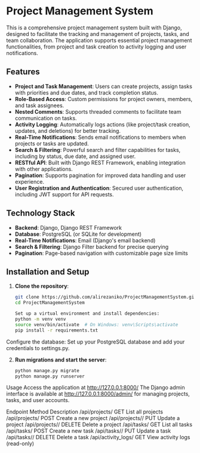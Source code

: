 # Project Management System

This is a comprehensive project management system built with Django, designed to facilitate the tracking and management of projects, tasks, and team collaboration. The application supports essential project management functionalities, from project and task creation to activity logging and user notifications.

## Features
- **Project and Task Management**: Users can create projects, assign tasks with priorities and due dates, and track completion status.
- **Role-Based Access**: Custom permissions for project owners, members, and task assignees.
- **Nested Comments**: Supports threaded comments to facilitate team communication on tasks.
- **Activity Logging**: Automatically logs actions (like project/task creation, updates, and deletions) for better tracking.
- **Real-Time Notifications**: Sends email notifications to members when projects or tasks are updated.
- **Search & Filtering**: Powerful search and filter capabilities for tasks, including by status, due date, and assigned user.
- **RESTful API**: Built with Django REST Framework, enabling integration with other applications.
- **Pagination**: Supports pagination for improved data handling and user experience.
- **User Registration and Authentication**: Secured user authentication, including JWT support for API requests.

## Technology Stack
- **Backend**: Django, Django REST Framework
- **Database**: PostgreSQL (or SQLite for development)
- **Real-Time Notifications**: Email (Django's email backend)
- **Search & Filtering**: Django Filter backend for precise querying
- **Pagination**: Page-based navigation with customizable page size limits

## Installation and Setup

1. **Clone the repository**:
   ```bash
   git clone https://github.com/alirezaniko/ProjectManagementSystem.git
   cd ProjectManagementSystem

   Set up a virtual environment and install dependencies:
   python -m venv venv
   source venv/bin/activate  # On Windows: venv\Scripts\activate
   pip install -r requirements.txt
   ```
Configure the database: Set up your PostgreSQL database and add your credentials to settings.py.

2. **Run migrations and start the server**:

   ```bash
   python manage.py migrate
   python manage.py runserver
   ```

Usage
Access the application at http://127.0.0.1:8000/
The Django admin interface is available at http://127.0.0.1:8000/admin/ for managing projects, tasks, and user accounts.

Endpoint	Method	Description
/api/projects/	GET	List all projects
/api/projects/	POST	Create a new project
/api/projects/<id>/	PUT	Update a project
/api/projects/<id>/	DELETE	Delete a project
/api/tasks/	GET	List all tasks
/api/tasks/	POST	Create a new task
/api/tasks/<id>/	PUT	Update a task
/api/tasks/<id>/	DELETE	Delete a task
/api/activity_logs/	GET	View activity logs (read-only)
